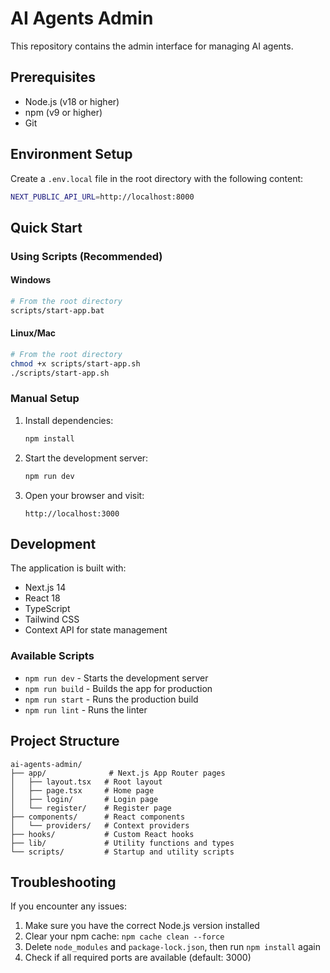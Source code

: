 # AI Agents Admin

This repository contains the admin interface for managing AI agents.

## Prerequisites

- Node.js (v18 or higher)
- npm (v9 or higher)
- Git

## Environment Setup

Create a `.env.local` file in the root directory with the following content:

```bash
NEXT_PUBLIC_API_URL=http://localhost:8000
```

## Quick Start

### Using Scripts (Recommended)

#### Windows
```bash
# From the root directory
scripts/start-app.bat
```

#### Linux/Mac
```bash
# From the root directory
chmod +x scripts/start-app.sh
./scripts/start-app.sh
```

### Manual Setup

1. Install dependencies:
   ```bash
   npm install
   ```

2. Start the development server:
   ```bash
   npm run dev
   ```

3. Open your browser and visit:
   ```
   http://localhost:3000
   ```

## Development

The application is built with:
- Next.js 14
- React 18
- TypeScript
- Tailwind CSS
- Context API for state management

### Available Scripts

- `npm run dev` - Starts the development server
- `npm run build` - Builds the app for production
- `npm run start` - Runs the production build
- `npm run lint` - Runs the linter

## Project Structure

```
ai-agents-admin/
├── app/              # Next.js App Router pages
│   ├── layout.tsx   # Root layout
│   ├── page.tsx     # Home page
│   ├── login/       # Login page
│   └── register/    # Register page
├── components/      # React components
│   └── providers/   # Context providers
├── hooks/           # Custom React hooks
├── lib/             # Utility functions and types
└── scripts/         # Startup and utility scripts
```

## Troubleshooting

If you encounter any issues:

1. Make sure you have the correct Node.js version installed
2. Clear your npm cache: `npm cache clean --force`
3. Delete `node_modules` and `package-lock.json`, then run `npm install` again
4. Check if all required ports are available (default: 3000)
